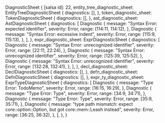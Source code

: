 DiagnosticSheet {
    [salsa id]: 22,
    entity_tree_diagnostic_sheet: EntityTreeDiagnosticSheet {
        diagnostics: [],
    },
    token_diagnostic_sheet: TokenDiagnosticSheet {
        diagnostics: [],
    },
    ast_diagnostic_sheet: AstDiagnosticSheet {
        diagnostics: [
            Diagnostic {
                message: "Syntax Error: expected identifier",
                severity: Error,
                range: [114:11, 114:12),
            },
            Diagnostic {
                message: "Syntax Error: excessive indent",
                severity: Error,
                range: [115:9, 115:13),
            },
        ],
    },
    expr_diagnostic_sheet: ExprDiagnosticSheet {
        diagnostics: [
            Diagnostic {
                message: "Syntax Error: unrecognized identifier",
                severity: Error,
                range: [22:11, 22:24),
            },
            Diagnostic {
                message: "Syntax Error: unrecognized identifier",
                severity: Error,
                range: [125:39, 125:52),
            },
            Diagnostic {
                message: "Syntax Error: unrecognized identifier",
                severity: Error,
                range: [132:28, 132:41),
            },
        ],
    },
    decl_diagnostic_sheet: DeclDiagnosticSheet {
        diagnostics: [],
    },
    defn_diagnostic_sheet: DefnDiagnosticSheet {
        diagnostics: [],
    },
    expr_ty_diagnostic_sheet: ExprTypeDiagnosticSheet {
        diagnostics: [
            Diagnostic {
                message: "Type Error: TodoMemo",
                severity: Error,
                range: [16:15, 16:29),
            },
            Diagnostic {
                message: "Type Error: Type",
                severity: Error,
                range: [34:9, 34:71),
            },
            Diagnostic {
                message: "Type Error: Type",
                severity: Error,
                range: [35:9, 35:71),
            },
            Diagnostic {
                message: "type path mismatch: expect core::option::Option, but got core::mem::Leash instead",
                severity: Error,
                range: [36:25, 36:32),
            },
        ],
    },
}